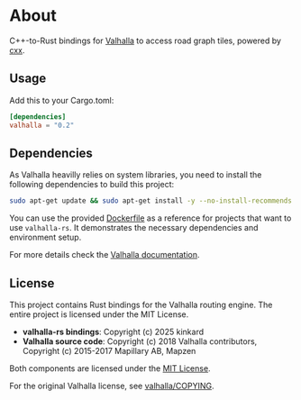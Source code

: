 # About

C++-to-Rust bindings for [Valhalla](https://github.com/valhalla/valhalla) to access road graph tiles, powered by [cxx](http://cxx.rs).

## Usage

Add this to your Cargo.toml:

```toml
[dependencies]
valhalla = "0.2"
```

## Dependencies

As Valhalla heavilly relies on system libraries, you need to install the following dependencies to build this project:

```sh
sudo apt-get update && sudo apt-get install -y --no-install-recommends clang pkg-config build-essential cmake libboost-dev liblz4-dev libprotobuf-dev protobuf-compiler zlib1g-dev
```

You can use the provided [Dockerfile](Dockerfile) as a reference for projects that want to use `valhalla-rs`. It demonstrates the necessary dependencies and environment setup.

For more details check the [Valhalla documentation](https://valhalla.github.io/valhalla/building/#platform-specific-builds).

## License

This project contains Rust bindings for the Valhalla routing engine. The entire project is licensed under the MIT License.

- **valhalla-rs bindings**: Copyright (c) 2025 kinkard
- **Valhalla source code**: Copyright (c) 2018 Valhalla contributors, Copyright (c) 2015-2017 Mapillary AB, Mapzen

Both components are licensed under the [MIT License](LICENSE).

For the original Valhalla license, see [valhalla/COPYING](valhalla/COPYING).
